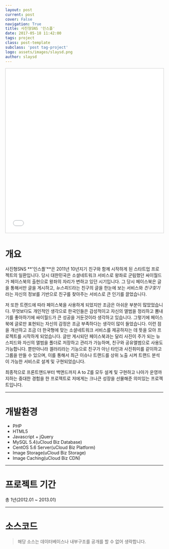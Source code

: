 ```yaml
---
layout: post
current: post
cover: False
navigation: True
title: 사진형SNS '인스플'
date: 2017-05-18 11:42:00
tags: project
class: post-template
subclass: 'post tag-project'
logo: assets/images/slaysd.png
author: slaysd
---
```

<iframe src="//www.slideshare.net/slideshow/embed_code/key/4vNkAmw6rZuhH7" width="640" height="522" frameborder="0" marginwidth="0" marginheight="0" scrolling="no" style="border:1px solid #CCC; border-width:1px; margin-bottom:5px; max-width: 100%;" allowfullscreen> </iframe>

# 개요
사진형SNS **'인스플'**은 2011년 10년지기 친구와 함께 시작하게 된 스타트업 프로젝트의 일환입니다. 당시 대한민국은 소셜네트워크 서비스로 왕좌로 군림했던 싸이월드가 페이스북의 출현으로 왕좌의 자리가 변하고 있던 시기입니다.
그 당시 페이스북은 글을 통해서만 글을 게시하고, *뉴스피드*라는 친구의 글을 한눈에 보는 서비스와 *친구찾기*라는 자신의 정보를 기반으로 친구를 찾아주는 서비스로 큰 인기를 끌었습니다.

저 또한 트렌드에 따라 페이스북을 사용하게 되었지만 조금은 아쉬운 부분이 많았었습니다. 무엇보다도 개인적인 생각으로 한국인들은 감성적이고 자신의 앨범을 정리하고 뽐내기를 좋아하기에 싸이월드가 큰 성공을 거둔것이라 생각하고 있습니다.
그렇기에 페이스북에 글로만 표현되는 자신의 감정은 조금 부족하다는 생각이 많이 들었습니다. 이런 점을 개선하고 조금 더 한국형에 맞는 소셜네트워크 서비스를 제공하자는 데 뜻을 모아 프로젝트를 시작하게 되었습니다.
글만 게시되던 페이스북과는 달리 사진이 주가 되는 뉴스피드와 자신의 앨범을 폴더로 저장하고 관리가 가능하며, 친구와 공유앨범으로 사용도 가능합니다. 뿐만아니라 겔러리라는 기능으로 친구가 아닌 타인과 사진취미를 같이하고 그룹을 만들 수 있으며,
이를 통해서 최근 이슈나 트랜드를 상위 노출 시켜 트랜드 분석이 가능한 서비스로 설계 및 구현되었습니다.

최종적으로 프론트앤드부터 백앤드까지 A to Z를 모두 설계 및 구현하고 나아가 운영까지하는 중대한 경험을 한 프로젝트로 저에게는 크나큰 성장을 선물해준 의미있는 프로젝트입니다.
* * *
# 개발환경
  * PHP
  * HTML5
  * Javascript + jQuery
  * MySQL 5.4(uCloud Biz Database)
  * CentOS 5.6 Server(uCloud Biz Platform)
  * Image Storage(uCloud Biz Storage)
  * Image Caching(uCloud Biz CDN)

* * *
# 프로젝트 기간
총 1년(2012.01 ~ 2013.01)
* * *
# 소스코드
> 해당 소스는 데이터베이스나 내부구조를 공개를 할 수 없어 생략합니다.